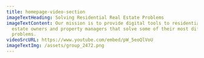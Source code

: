 ```yaml
---
title: homepage-video-section
imageTextHeading: Solving Residential Real Estate Problems
imageTextContent: Our mission is to provide digital tools to residential real
  estate owners and property managers that solve some of their most difficult
  problems.
videoSrcURL: https://www.youtube.com/embed/pW_5eoQlVoU
imageTextImg: /assets/group_2472.png
---
```

